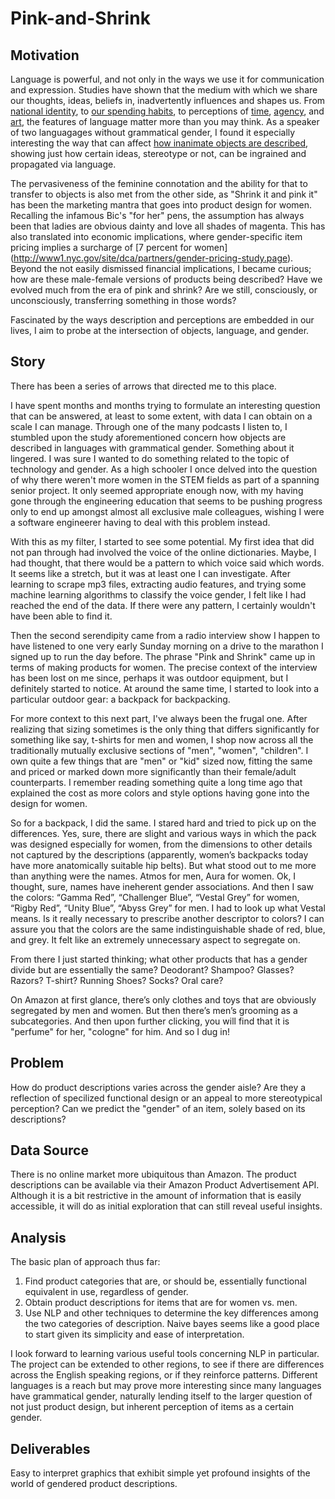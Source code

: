 # Pink-and-Shrink

## Motivation
Language is powerful, and not only in the ways we use it for communication and expression. Studies have shown that the medium with which we share our thoughts, ideas, beliefs in, inadvertently influences and shapes us. From [national identity](https://www.npr.org/sections/parallels/2017/09/29/554327011/for-catalonias-separatists-language-is-the-key-to-identity), to [our spending habits](http://www.anderson.ucla.edu/faculty/keith.chen/papers/LanguageWorkingPaper.pdf), to perceptions of [time](http://journals.sagepub.com/doi/abs/10.1177/0956797610386621), [agency](https://www.frontiersin.org/articles/10.3389/fpsyg.2010.00162/full), and [art](https://www.frontiersin.org/articles/10.3389/fpsyg.2010.00244/full), the features of language matter more than you may think. As a speaker of two languagages without grammatical gender, I found it especially interesting the way that can affect [how inanimate objects are described](https://web.stanford.edu/class/linguist156/Boroditsky_ea_2003.pdf), showing just how certain ideas, stereotype or not, can be ingrained and propagated via language.

The pervasiveness of the feminine connotation and the ability for that to transfer to objects is also met from the other side, as "Shrink it and pink it" has been the marketing mantra that goes into product design for women. Recalling the infamous Bic's "for her" pens, the assumption has always been that ladies are obvious dainty and love all shades of magenta. This has also translated into economic implications, where gender-specific item pricing implies a surcharge of [7 percent for women] (http://www1.nyc.gov/site/dca/partners/gender-pricing-study.page). Beyond the not easily dismissed financial implications, I became curious; how are these male-female versions of products being described? Have we evolved much from the era of pink and shrink? Are we still, consciously, or unconsciously, transferring something in those words?

Fascinated by the ways description and perceptions are embedded in our lives, I aim to probe at the intersection of objects, language, and gender.

## Story
There has been a series of arrows that directed me to this place.

I have spent months and months trying to formulate an interesting question that can be answered, at least to some extent, with data I can obtain on a scale I can manage. Through one of the many podcasts I listen to, I stumbled upon the study aforementioned concern how objects are described in languages with grammatical gender. Something about it lingered. I was sure I wanted to do something related to the topic of technology and gender. As a high schooler I once delved into the question of why there weren't more women in the STEM fields as part of a spanning senior project. It only seemed appropriate enough now, with my having gone through the engineering education that seems to be pushing progress only to end up amongst almost all exclusive male colleagues, wishing I were a software engineerer having to deal with this problem instead.

With this as my filter, I started to see some potential. My first idea that did not pan through had involved the voice of the online dictionaries. Maybe, I had thought, that there would be a pattern to which voice said which words. It seems like a stretch, but it was at least one I can investigate. After learning to scrape mp3 files, extracting audio features, and trying some machine learning algorithms to classify the voice gender, I felt like I had reached the end of the data. If there were any pattern, I certainly wouldn't have been able to find it.

Then the second serendipity came from a radio interview show I happen to have listened to one very early Sunday morning on a drive to the marathon I signed up to run the day before. The phrase "Pink and Shrink" came up in terms of making products for women. The precise context of the interview has been lost on me since, perhaps it was outdoor equipment, but I definitely started to notice. At around the same time, I started to look into a particular outdoor gear: a backpack for backpacking. 

For more context to this next part, I've always been the frugal one. After realizing that sizing sometimes is the only thing that differs significantly for something like say, t-shirts for men and women, I shop now across all the traditionally mutually exclusive sections of "men", "women", "children". I own quite a few things that are "men" or "kid" sized now, fitting the same and priced or marked down more significantly than their female/adult counterparts. I remember reading something quite a long time ago that explained the cost as more colors and style options having gone into the design for women.

So for a backpack, I did the same. I stared hard and tried to pick up on the differences. Yes, sure, there are slight and various ways in which the pack was designed especially for women, from the dimensions to other details not captured by the descriptions (apparently, women’s backpacks today have more anatomically suitable hip belts). But what stood out to me more than anything were the names. Atmos for men, Aura for women. Ok, I thought, sure, names have ineherent gender associations. And then I saw the colors: “Gamma Red”, “Challenger Blue”, “Vestal Grey” for women, “Rigby Red”, “Unity Blue”, “Abyss Grey” for men. I had to look up what Vestal means. Is it really necessary to prescribe another descriptor to colors? I can assure you that the colors are the same indistinguishable shade of red, blue, and grey. It felt like an extremely unnecessary aspect to segregate on.

From there I just started thinking; what other products that has a gender divide but are essentially the same? 
Deodorant?
Shampoo?
Glasses?
Razors?
T-shirt?
Running Shoes?
Socks?
Oral care?

On Amazon at first glance, there’s only clothes and toys that are obviously segregated by men and women. But then there’s men’s grooming as a subcategories. And then upon further clicking, you will find that it is "perfume" for her, "cologne" for him. And so I dug in!


## Problem
How do product descriptions varies across the gender aisle? Are they a reflection of specilized functional design or an appeal to more stereotypical perception? Can we predict the "gender" of an item, solely based on its descriptions?

## Data Source
There is no online market more ubiquitous than Amazon. The product descriptions can be available via their Amazon Product Advertisement API. Although it is a bit restrictive in the amount of information that is easily accessible, it will do as initial exploration that can still reveal useful insights.

## Analysis
The basic plan of approach thus far:

1. Find product categories that are, or should be, essentially functional equivalent in use, regardless of gender.
2. Obtain product descriptions for items that are for women vs. men.
2. Use NLP and other techniques to determine the key differences among the two categories of description. Naive bayes seems like a good place to start given its simplicity and ease of interpretation.

I look forward to learning various useful tools concerning NLP in particular. The project can be extended to other regions, to see if there are differences across the English speaking regions, or if they reinforce patterns. Different languages is a reach but may prove more interesting since many languages have grammatical gender, naturally lending itself to the larger question of not just product design, but inherent perception of items as a certain gender. 

## Deliverables

Easy to interpret graphics that exhibit simple yet profound insights of the world of gendered product descriptions. 

